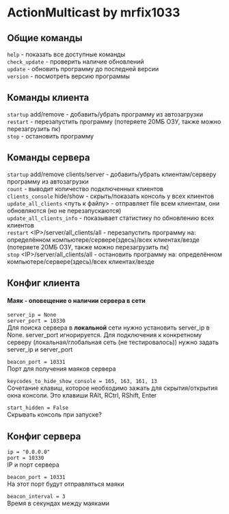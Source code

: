 # ActionMulticast by mrfix1033

## Общие команды

`help` - показать все доступные команды\
`check_update` - проверить наличие обновлений\
`update` - обновить программу до последней версии\
`version` - посмотреть версию программы

## Команды клиента

`startup` add/remove - добавить/убрать программу из автозагрузки\
`restart` - перезапустить программу (потеряете 20МБ ОЗУ, также можно перезагрузить пк)\
`stop` - остановить программу

## Команды сервера

`startup` add/remove clients/server - добавить/убрать клиентам/серверу программу из автозагрузки\
`count` - выводит количество подключенных клиентов\
`clients_console` hide/show - скрыть/показать консоль у всех клиентов\
`update_all_clients` <путь к файлу> - отправляет file всем клиентам, они обновляются (но не перезапускаются)\
`update_all_clients_info` - показывает статистику по обновлению всех клиентов\
`restart` \<IP\>/server/all_clients/all - перезапустить программу на: определённом компьютере/сервере(здесь)/всех
клиентах/везде (потеряете 20МБ ОЗУ, также можно перезагрузить пк)\
`stop` \<IP\>/server/all_clients/all - остановить программу на: определённом компьютере/сервере(здесь)/всех
клиентах/везде

## Конфиг клиента

#### Маяк - оповещение о наличии сервера в сети

`server_ip = None`\
`server_port = 10330`\
Для поиска сервера в **локальной** сети нужно установить server_ip в None. server_port игнорируется.
Для подключения к конкретному серверу (локальная/глобальная сеть (не тестировалось)) нужно задать server_ip и
server_port

`beacon_port = 10331`\
Порт для получения маяков сервера

`keycodes_to_hide_show_console = 165, 163, 161, 13`\
Сочетание клавиш, которое необходимо зажать для скрытия/открытия окна консоли. Это клавиши RAlt, RCtrl, RShift, Enter

`start_hidden = False`\
Скрывать консоль при запуске?

## Конфиг сервера

`ip = "0.0.0.0"`\
`port = 10330`\
IP и порт сервера

`beacon_port = 10331`\
На этот порт будут отправляться маяки

`beacon_interval = 3`\
Время в секундах между маяками